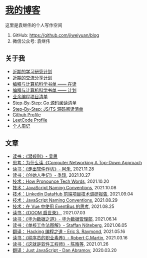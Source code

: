 # [我的博客](https://github.com/jiweiyuan/blog)

这里是袁继伟的个人写作空间

1. GitHub: https://github.com/jiweiyuan/blog
2. 微信公众号: 袁继伟

## 关于我

- [近期的学习研究计划](./notes/20211006-recently-learning-plan.md)
- [近期的交流分享计划](./notes/20211106-recently-communication-plan.md)
- [编程与计算机科学书单 —— 在读](./notes/20211006-cs-book-done.md)
- [编程与计算机科学书单 —— 计划](./notes/20211006-cs-book-plan.md)
- [业余编程项目清单](./notes/2021106-slide-project-list.md)
- [Step-By-Step: Go 源码阅读清单](./notes/20211006-step-by-step-golang.md)
- [Step-By-Step: JS/TS 源码阅读清单](./notes/20211006-step-by-step-javascript.md)
- [Github Profile](https://github.com/jiweiyuan/) 
- [LeetCode Profile](https://leetcode.com/jiweiyuan/)
- [个人周记](./WEEKLY.md)

## 文章

- [读书：《潜规则》- 吴思](notes/20220203-unspoken-rules-wusi.md)
- [思考：为什么读《Computer Networking A Top-Down Approach](notes/20220101-why-leaning-computer-networking.md)
- [读书：《走出软件作坊》- 阿朱](./notes/20211128-the-itch-of-software-workshop.md), 2021.11.28
- [读书：《创始人手记》- 季琦](./notes/20211027-reading-founders-notes-jiqi.md), 2021.10.27
- [技术：How Pronounce Tech Words](./notes/20211021-how-pronounce-tech-word.md), 2021.10.20
- [技术：JavaScript Naming Conventions](./notes/20211008-javascript-naming-conventions.md), 2021.10.08
- [技术：Linkedin DataHub 前端项目技术调研报告](./notes/20210904-research-linkedin-datahub-frontend.md), 2021.09.04
- [技术：JavaScript Naming Conventions](./notes/202108291351.md), 2021.08.29
- [技术：在 Vue 中使用 EventBus 的思考](./notes/20210825-thinking-vue-eventbus.md), 2021.08.25
- [读书：《DOOM 启世录》](./notes/20210703-masters-of-doom.md), 2021.07.03
- [读书：《华为数据之道》- 华为数据管理部](./notes/20210614-enterprise-data-at-huawei.md), 2021.06.14
- [读书：《单核工作法图解》- Staffan Nöteberg](./notes/20210605-monotasking.md), 2021.06.05
- [翻译： Hacking 编程之道 - Eric S. Raymond](./notes/20210516-hacking-howto.md), 2021.05.16
- [读书：《程序员的职业素养》- Robert C.Martin](./notes/20210316-be-a-professional-programmer.md), 2021.03.16
- [读书：《这就是软件工程师》- 陈皓等](./notes/20210126-this-is-software-eginneer.md), 2021.01.26
- [翻译：Just JavaScript - Dan Abramov](./notes/20200320-just-javascript.md), 2020.03.20
